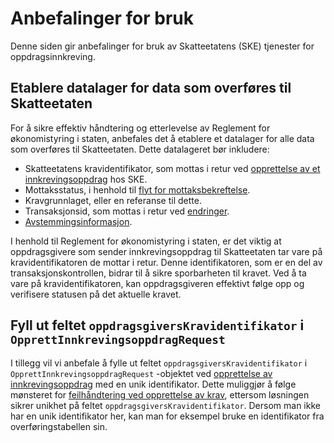 # Anbefalinger for bruk

Denne siden gir anbefalinger for bruk av Skatteetatens (SKE) tjenester for oppdragsinnkreving.

## Etablere datalager for data som overføres til Skatteetaten

For å sikre effektiv
håndtering og etterlevelse av Reglement for økonomistyring i staten, anbefales det å etablere et datalager for alle data
som overføres til Skatteetaten. Dette datalageret bør inkludere:

- Skatteetatens kravidentifikator, som mottas i retur
  ved [opprettelse av et innkrevingsoppdrag](beskrivelse-av-tjenester.md#opprett-et-innkrevingsoppdrag) hos SKE.
- Mottaksstatus, i henhold til [flyt for mottaksbekreftelse](beskrivelse-av-tjenester.md#hent-mottaksbekreftelse).
- Kravgrunnlaget, eller en referanse til dette.
- Transaksjonsid, som mottas i retur ved [endringer](beskrivelse-av-tjenester.md#endre-et-innkrevingsoppdrag).
- [Avstemmingsinformasjon](beskrivelse-av-tjenester.md#avstemming-av-et-innkrevingsoppdrag).

I henhold til Reglement for økonomistyring i staten, er det viktig at oppdragsgivere som sender innkrevingsoppdrag til
Skatteetaten tar vare på kravidentifikatoren de mottar i retur. Denne identifikatoren, som er en del av
transaksjonskontrollen, bidrar til å sikre sporbarheten til kravet. Ved å ta vare på kravidentifikatoren, kan
oppdragsgiveren effektivt følge opp og verifisere statusen på det aktuelle kravet.

## Fyll ut feltet `oppdragsgiversKravidentifikator` i `OpprettInnkrevingsoppdragRequest`

I tillegg vil vi anbefale å fylle ut feltet `oppdragsgiversKravidentifikator` i `OpprettInnkrevingsoppdragRequest`
-objektet ved [opprettelse av innkrevingsoppdrag](beskrivelse-av-tjenester.md#opprett-et-innkrevingsoppdrag) med en unik
identifikator. Dette muliggjør å følge mønsteret
for [feilhåndtering ved opprettelse av krav](beskrivelse-av-tjenester.md#feilhåndtering), ettersom løsningen sikrer
unikhet på feltet `oppdragsgiversKravidentifikator`. Dersom man ikke har en unik identifikator her, kan man for eksempel
bruke en identifikator fra overføringstabellen sin.


